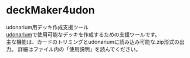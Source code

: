 # deckMaker4udon
udonarium用デッキ作成支援ツール  
[udonarium](https://udonarium.app/)で使用可能なデッキを作成するための支援ツールです。  
主な機能は、カードのトリミングとudonariumに読み込み可能な.zip形式の出力。
詳細はファイル内の「使用説明」を読んでください。
